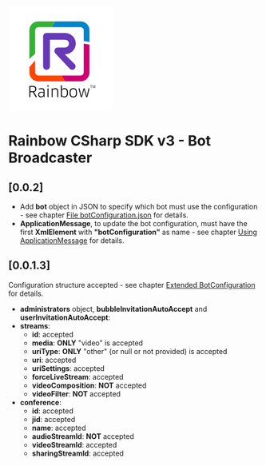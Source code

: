 ![Rainbow](./../../../logo_rainbow.png)

# Rainbow CSharp SDK v3 - Bot Broadcaster

##  [0.0.2]
- Add **bot** object in JSON to specify which bot must use the configuration - see chapter [File botConfiguration.json](../README.md#botConfiguration.json) for details.
- **ApplicationMessage**, to update the bot configuration, must have the first **XmlElement** with **"botConfiguration"** as name - see chapter [Using ApplicationMessage](../README.md#UsingApplicationMessage) for details.

##  [0.0.1.3]
Configuration structure accepted - see chapter [Extended BotConfiguration](../README.md#ExtendedBotConfiguration) for details.

- **administrators** object, **bubbleInvitationAutoAccept** and **userInvitationAutoAccept**: 
- **streams**:
    - **id**: accepted
    - **media**: **ONLY** "video" is accepted
    - **uriType**: **ONLY** "other" (or null or not provided) is accepted
    - **uri**: accepted
    - **uriSettings**: accepted
    - **forceLiveStream**: accepted
    - **videoComposition**: **NOT** accepted
    - **videoFilter**: **NOT** accepted
- **conference**: 
    - **id**: accepted
    - **jid**: accepted
    - **name**: accepted
    - **audioStreamId**: **NOT** accepted
    - **videoStreamId**: accepted
    - **sharingStreamId**: accepted
